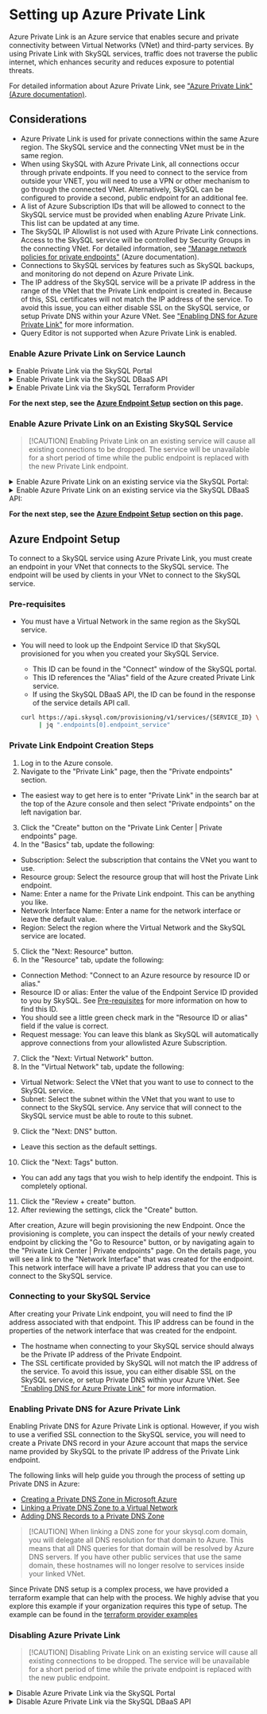 # Setting up Azure Private Link

Azure Private Link is an Azure service that enables secure and private connectivity between Virtual Networks (VNet) and third-party services. By using Private Link with SkySQL services, traffic does not traverse the public internet, which enhances security and reduces exposure to potential threats.

For detailed information about Azure Private Link, see ["Azure Private Link" (Azure documentation)](https://learn.microsoft.com/en-us/azure/private-link/private-link-overview).

## **Considerations**

* Azure Private Link is used for private connections within the same Azure region. The SkySQL service and the connecting VNet must be in the same region.
* When using SkySQL with Azure Private Link, all connections occur through private endpoints. If you need to connect to the service from outside your VNET, you will need to use a VPN or other mechanism to go through the connected VNet. Alternatively, SkySQL can be configured to provide a second, public endpoint for an additional fee.
* A list of Azure Subscription IDs that will be allowed to connect to the SkySQL service must be provided when enabling Azure Private Link. This list can be updated at any time.
* The SkySQL IP Allowlist is not used with Azure Private Link connections. Access to the SkySQL service will be controlled by Security Groups in the connecting VNet. For detailed information, see ["Manage network policies for private endpoints"](https://learn.microsoft.com/en-us/azure/private-link/disable-private-endpoint-network-policy?tabs=network-policy-portal) (Azure documentation).
* Connections to SkySQL services by features such as SkySQL backups, and monitoring do not depend on Azure Private Link.
* The IP address of the SkySQL service will be a private IP address in the range of the VNet that the Private Link endpoint is created in. Because of this, SSL certificates will not match the IP address of the service. To avoid this issue, you can either disable SSL on the SkySQL service, or setup Private DNS within your Azure VNet. See ["Enabling DNS for Azure Private Link"](<Setting up Azure Private Link.md#enabling-dns-for-azure-private-link>) for more information.
* Query Editor is not supported when Azure Private Link is enabled.

### **Enable Azure Private Link on Service Launch**

<details>

<summary>Enable Private Link via the SkySQL Portal</summary>

\


To enable Azure Private Link when launching a new service via the SkySQL Portal select the 'Enable Private link' option in the 'Security' section. After the service completes provisioning, you will see a new option to "Set up Private Link" in the service's context menu. Click this option to add one or more Azure Subscription IDs to the allowlist.

</details>

<details>

<summary>Enable Private Link via the SkySQL DBaaS API</summary>

\


To enable Azure Private Link when launching a new service via the SkySQL DBaaS API, add the `endpoint_mechanism` and `endpoint_allowed_accounts` attributes to service creation JSON payload.

```
{
  "name": "my-skysql-service",
  ...
  "endpoint_mechanism": "privateconnect",
  "allowed_accounts": [
    "AZURE-SUBSCRIPTION-ID-1",
    "AZURE-SUBSCRIPTION-ID-2"
  ]
}
```

* The `endpoint_mechanism` field must be set to `privateconnect`
* The `endpoint_allowed_accounts` field must be set to a JSON array of one or more customer subscription IDs in Azure that will be allowed to establish a private connection to the SkySQL service. These IDs should be in the guid format.

For more information on using the SkySQL DBaaS API, see ["SkySQL DBaaS API"](https://apidocs.skysql.com/#/Services/post_provisioning_v1_services).

</details>

<details>

<summary>Enable Private Link via the SkySQL Terraform Provider</summary>

\


To enable Azure Private Link when launching a new service via the SkySQL DBaaS API, set the `endpoint_mechanism` and `endpoint_allowed_accounts` attributes on the `skysql_service` resource.

```hcl
resource "skysql_service" "example" {
  name                      = "my-skysql-service"
  ...
  endpoint_mechanism        = "privateconnect"
  endpoint_allowed_accounts = ["123456789012"]
}
```

* The `endpoint_mechanism` field must be set to `privateconnect`
* The `endpoint_allowed_accounts` field must be set to a list of one or more customer subscription IDs in Azure that will be allowed to establish a private connection to the SkySQL service. These IDs should be in the guid format.

A complete example Terraform template that creates a new SkySQL service with Azure Private Link enabled can be found in the [terraform provider examples](https://github.com/skysqlinc/terraform-provider-skysql/tree/main/examples/azure-private-link).

For more information on using the SkySQL Terraform Provider, see ["SkySQL Terraform Provider"](https://registry.terraform.io/providers/skysqlinc/skysql/latest/docs).

</details>

**For the next step, see the** [**Azure Endpoint Setup**](<Setting up Azure Private Link.md#azure-endpoint-setup>) **section on this page.**

### **Enable Azure Private Link on an Existing SkySQL Service**

> \[!CAUTION] Enabling Private Link on an existing service will cause all existing connections to be dropped. The service will be unavailable for a short period of time while the public endpoint is replaced with the new Private Link endpoint.

<details>

<summary>Enable Azure Private Link on an existing service via the SkySQL Portal:</summary>

\


1. Log in to the SkySQL Portal
2. Click the "MANAGE" button (on the right) for the desired service.
3. In the context menu, choose the "Set up Azure Private Link" menu item.
4. In the popup window, add one or more Azure account IDs.
5. Click the "OK" button to confirm this operation.

</details>

<details>

<summary>Enable Azure Private Link on an existing service via the SkySQL DBaaS API:</summary>

\


To enable Azure Private Link on an existing service, you will need to update the service endpoints with a payload similar to the following:

```json
[
  {
    "mechanism": "privateconnect",
    "allowed_accounts": [
      "AZURE-SUBSCRIPTION-ID-1",
      "AZURE-SUBSCRIPTION-ID-2"
    ]
  }
]
```

This payload should then be sent to the API `PATCH` https://api.skysql.com/provisioning/v1/services/{SERVICE\_ID}/endpoints where `{SERVICE_ID}` is the ID of the service you are updating. For more information on using the SkySQL DBaaS API, see ["SkySQL DBaaS API"](https://apidocs.skysql.com/#/Services/patch_provisioning_v1_services__service_id__endpoints).

</details>

**For the next step, see the** [**Azure Endpoint Setup**](<Setting up Azure Private Link.md#azure-endpoint-setup>) **section on this page.**

## Azure Endpoint Setup

To connect to a SkySQL service using Azure Private Link, you must create an endpoint in your VNet that connects to the SkySQL service. The endpoint will be used by clients in your VNet to connect to the SkySQL service.

### Pre-requisites

* You must have a Virtual Network in the same region as the SkySQL service.
*   You will need to look up the Endpoint Service ID that SkySQL provisioned for you when you created your SkySQL Service.

    * This ID can be found in the "Connect" window of the SkySQL portal.
    * This ID references the "Alias" field of the Azure created Private Link service.
    * If using the SkySQL DBaaS API, the ID can be found in the response of the service details API call.

    ```bash
    curl https://api.skysql.com/provisioning/v1/services/{SERVICE_ID} \
         | jq ".endpoints[0].endpoint_service"
    ```

### Private Link Endpoint Creation Steps

1. Log in to the Azure console.
2. Navigate to the "Private Link" page, then the "Private endpoints" section.

* The easiest way to get here is to enter "Private Link" in the search bar at the top of the Azure console and then select "Private endpoints" on the left navigation bar.

3. Click the "Create" button on the "Private Link Center | Private endpoints" page.
4. In the "Basics" tab, update the following:

* Subscription: Select the subscription that contains the VNet you want to use.
* Resource group: Select the resource group that will host the Private Link endpoint.
* Name: Enter a name for the Private Link endpoint. This can be anything you like.
* Network Interface Name: Enter a name for the network interface or leave the default value.
* Region: Select the region where the Virtual Network and the SkySQL service are located.

5. Click the "Next: Resource" button.
6. In the "Resource" tab, update the following:

* Connection Method: "Connect to an Azure resource by resource ID or alias."
* Resource ID or alias: Enter the value of the Endpoint Service ID provided to you by SkySQL. See [Pre-requisites](<Setting up Azure Private Link.md#pre-requisites>) for more information on how to find this ID.
* You should see a little green check mark in the "Resource ID or alias" field if the value is correct.
* Request message: You can leave this blank as SkySQL will automatically approve connections from your allowlisted Azure Subscription.

7. Click the "Next: Virtual Network" button.
8. In the "Virtual Network" tab, update the following:

* Virtual Network: Select the VNet that you want to use to connect to the SkySQL service.
* Subnet: Select the subnet within the VNet that you want to use to connect to the SkySQL service. Any service that will connect to the SkySQL service must be able to route to this subnet.

9. Click the "Next: DNS" button.

* Leave this section as the default settings.

10. Click the "Next: Tags" button.

* You can add any tags that you wish to help identify the endpoint. This is completely optional.

11. Click the "Review + create" button.
12. After reviewing the settings, click the "Create" button.

After creation, Azure will begin provisioning the new Endpoint. Once the provisioning is complete, you can inspect the details of your newly created endpoint by clicking the "Go to Resource" button, or by navigating again to the "Private Link Center | Private endpoints" page. On the details page, you will see a link to the "Network Interface" that was created for the endpoint. This network interface will have a private IP address that you can use to connect to the SkySQL service.

### Connecting to your SkySQL Service

After creating your Private Link endpoint, you will need to find the IP address associated with that endpoint. This IP address can be found in the properties of the network interface that was created for the endpoint.

* The hostname when connecting to your SkySQL service should always be the Private IP address of the Private Endpoint.
* The SSL certificate provided by SkySQL will not match the IP address of the service. To avoid this issue, you can either disable SSL on the SkySQL service, or setup Private DNS within your Azure VNet. See ["Enabling DNS for Azure Private Link"](<Setting up Azure Private Link.md#enabling-dns-for-azure-private-link>) for more information.

### Enabling Private DNS for Azure Private Link

Enabling Private DNS for Azure Private Link is optional. However, if you wish to use a verified SSL connection to the SkySQL service, you will need to create a Private DNS record in your Azure account that maps the service name provided by SkySQL to the private IP address of the Private Link endpoint.

The following links will help guide you through the process of setting up Private DNS in Azure:

* [Creating a Private DNS Zone in Microsoft Azure](https://learn.microsoft.com/en-us/azure/dns/private-dns-getstarted-portal)
* [Linking a Private DNS Zone to a Virtual Network](https://learn.microsoft.com/en-us/azure/dns/private-dns-getstarted-portal#link-the-virtual-network)
* [Adding DNS Records to a Private DNS Zone](https://learn.microsoft.com/en-us/azure/dns/private-dns-getstarted-portal#create-another-dns-record)

> \[!CAUTION] When linking a DNS zone for your skysql.com domain, you will delegate all DNS resolution for that domain to Azure. This means that all DNS queries for that domain will be resolved by Azure DNS servers. If you have other public services that use the same domain, these hostnames will no longer resolve to services inside your linked VNet.

Since Private DNS setup is a complex process, we have provided a terraform example that can help with the process. We highly advise that you explore this example if your organization requires this type of setup. The example can be found in the [terraform provider examples](https://github.com/skysqlinc/terraform-provider-skysql/tree/main/examples/azure-private-link)

### **Disabling Azure Private Link**

> \[!CAUTION] Disabling Private Link on an existing service will cause all existing connections to be dropped. The service will be unavailable for a short period of time while the private endpoint is replaced with the new public endpoint.

<details>

<summary>Disable Azure Private Link via the SkySQL Portal</summary>

\


1. Visit the [SkySQL Portal](https://app.skysql.com/)
2. Find the service that you would like to modify.
3. Click "MANAGE" on the far right side of the service listing.
4. In the context menu, select "Manage Private Link".
5. In the popup window, click "I want to disconnect my Private Link".
6. In the popup window, select "Disconnect".
7. Since the service's allowlist was cleared when Azure Private Link was previously enabled, you will need to [update the allowlist](<../Security/Configuring Firewall.md>) to allow clients to connect after disabling Private Link.

</details>

<details>

<summary>Disable Azure Private Link via the SkySQL DBaaS API</summary>

\


To disable Azure Private Link on an existing service, you will need to update the service endpoints with a payload similar to the following:

```json
[
  {
    "mechanism": "nlb"
  }
]
```

This payload should then be sent to the API `PATCH` https://api.skysql.com/provisioning/v1/services/{SERVICE\_ID}/endpoints where `{SERVICE_ID}` is the ID of the service you are updating. For more information on using the SkySQL DBaaS API, see ["SkySQL DBaaS API"](https://apidocs.skysql.com/#/Services/patch_provisioning_v1_services__service_id__endpoints).

</details>
